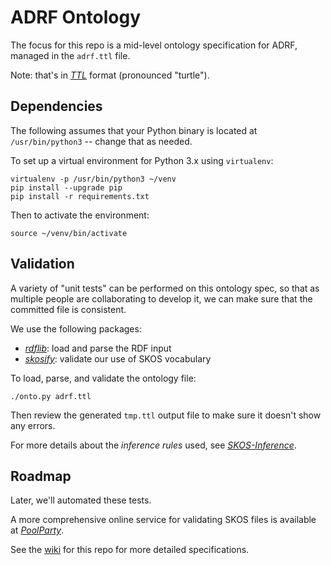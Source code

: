 # ADRF Ontology

The focus for this repo is a mid-level ontology specification for
ADRF, managed in the `adrf.ttl` file.  

Note: that's in [*TTL*](https://www.w3.org/TR/turtle/) format
(pronounced "turtle").


## Dependencies

The following assumes that your Python binary is located at
`/usr/bin/python3` -- change that as needed.

To set up a virtual environment for Python 3.x using `virtualenv`:
```
virtualenv -p /usr/bin/python3 ~/venv
pip install --upgrade pip
pip install -r requirements.txt
```

Then to activate the environment:
```
source ~/venv/bin/activate
```


## Validation

A variety of "unit tests" can be performed on this ontology spec, so
that as multiple people are collaborating to develop it, we can make
sure that the committed file is consistent.

We use the following packages:

  * [*rdflib*](https://rdflib.readthedocs.io/): load and parse the RDF input
  * [*skosify*](https://skosify.readthedocs.io/): validate our use of SKOS vocabulary

To load, parse, and validate the ontology file:

```
./onto.py adrf.ttl
```

Then review the generated `tmp.ttl` output file to make sure it
doesn't show any errors.

For more details about the *inference rules* used, see
[*SKOS-Inference*](https://github.com/NatLibFi/Skosify/wiki/SKOS-Inference).


## Roadmap

Later, we'll automated these tests.

A more comprehensive online service for validating SKOS files is
available at [*PoolParty*](https://qskos.poolparty.biz/login).

See the [wiki](https://github.com/Coleridge-Initiative/adrf-onto/wiki) for this repo for more detailed specifications.
